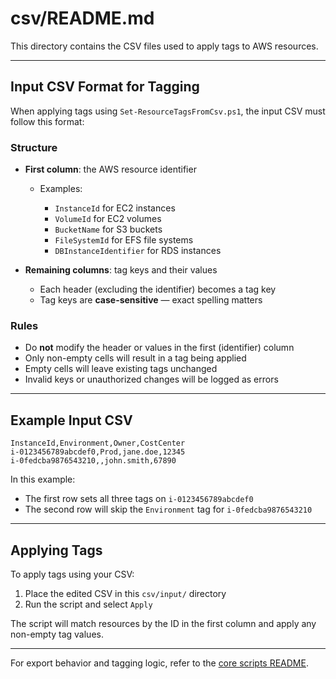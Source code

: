 # csv/README.md

This directory contains the CSV files used to apply tags to AWS resources.

---

## Input CSV Format for Tagging

When applying tags using `Set-ResourceTagsFromCsv.ps1`, the input CSV must follow this format:

### Structure

* **First column**: the AWS resource identifier

  * Examples:

    * `InstanceId` for EC2 instances
    * `VolumeId` for EC2 volumes
    * `BucketName` for S3 buckets
    * `FileSystemId` for EFS file systems
    * `DBInstanceIdentifier` for RDS instances

* **Remaining columns**: tag keys and their values

  * Each header (excluding the identifier) becomes a tag key
  * Tag keys are **case-sensitive** — exact spelling matters

### Rules

* Do **not** modify the header or values in the first (identifier) column
* Only non-empty cells will result in a tag being applied
* Empty cells will leave existing tags unchanged
* Invalid keys or unauthorized changes will be logged as errors

---

## Example Input CSV

```csv
InstanceId,Environment,Owner,CostCenter
i-0123456789abcdef0,Prod,jane.doe,12345
i-0fedcba9876543210,,john.smith,67890
```

In this example:

* The first row sets all three tags on `i-0123456789abcdef0`
* The second row will skip the `Environment` tag for `i-0fedcba9876543210`

---

## Applying Tags

To apply tags using your CSV:

1. Place the edited CSV in this `csv/input/` directory
2. Run the script and select `Apply`

The script will match resources by the ID in the first column and apply any non-empty tag values.

---

For export behavior and tagging logic, refer to the [core scripts README](../scripts/core/README.md).
